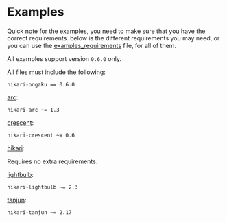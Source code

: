 # Examples

Quick note for the examples, you need to make sure that you have the correct requirements. below is the different requirements you may need, or you can use the [examples_requirements](./examples_requirements.txt) file, for all of them.

All examples support version `0.6.0` only.

All files must include the following:

```
hikari-ongaku == 0.6.0
```

[arc](./arc.py): 

```
hikari-arc ~= 1.3
```

[crescent](./crescent.py):

```
hikari-crescent ~= 0.6
```

[hikari](./hikari.py):

Requires no extra requirements.

[lightbulb](./lightbulb.py):

```
hikari-lightbulb ~= 2.3
```

[tanjun](./tanjun.py):

```
hikari-tanjun ~= 2.17
```
